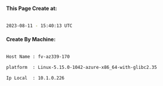 
   
#### This Page Create at:

```bash

2023-08-11 - 15:40:13 UTC

```

#### Create By Machine:

```bash

Host Name : fv-az339-170

platform  : Linux-5.15.0-1042-azure-x86_64-with-glibc2.35

Ip Local  : 10.1.0.226

```

